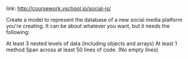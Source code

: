 link: http://coursework.vschool.io/social-js/

Create a model to represent the database of a new social media platform you're creating. It can be about whatever you want, but it needs the following:

At least 3 nested levels of data (including objects and arrays)
At least 1 method
Span across at least 50 lines of code. (No empty lines)